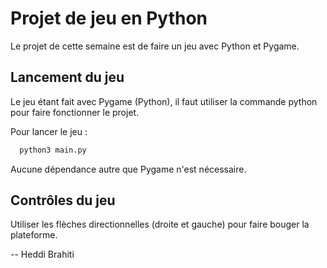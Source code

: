 # Projet de jeu en Python

Le projet de cette semaine est de faire un jeu avec Python et Pygame.

## Lancement du jeu

Le jeu étant fait avec Pygame (Python), il faut utiliser la commande python pour faire fonctionner le projet.

Pour lancer le jeu : 
```bash
  python3 main.py
```

Aucune dépendance autre que Pygame n'est nécessaire.

## Contrôles du jeu

Utiliser les flèches directionnelles (droite et gauche) pour faire bouger la plateforme.

-- Heddi Brahiti